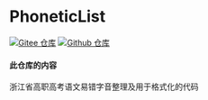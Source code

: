 # PhoneticList
[![Gitee 仓库](https://img.shields.io/badge/Gitee-仓库-C71D23?logo=gitee)](https://gitee.com/tianfangyetan1/phonetic-list)
[![Github 仓库](https://img.shields.io/badge/Github-仓库-0969DA?logo=github)](https://github.com/tianfangyetan1/Phonetic-List)
#### 此仓库的内容
浙江省高职高考语文易错字音整理及用于格式化的代码

